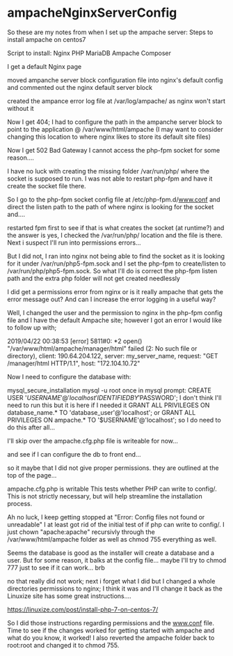 # ampacheNginxServerConfig

So these are my notes from when I set up the ampache server:
Steps to install ampache on centos7

Script to install:
Nginx
PHP
MariaDB
Ampache
Composer

I get a default Nginx page

moved ampanche server block configuration file into nginx's default config and commented out
the nginx default server block

created the ampance error log file at /var/log/ampache/ as nginx won't start without it

Now I get 404; 
I had to configure the path in the ampanche server block to point to the application @
/var/www/html/ampache  (I may want to consider changing this location to where 
nginx likes to store its default site files)

Now I get 502 Bad Gateway
I cannot access the php-fpm socket for some reason....

I have no luck with creating the missing folder /var/run/php/ where the socket is
supposed to run.  I was not able to restart php-fpm and have it create the socket file
there.

So I go to the php-fpm socket config file at /etc/php-fpm.d/www.conf and direct the listen
path to the path of where nginx is looking for the socket and....

restarted fpm first to see if that is what creates the socket (at runtime?)
and the answer is yes, I checked the /var/run/php/ location and the file is there.
Next i suspect I'll run into permissions errors...

But I did not, I ran into nginx not being able to find the socket as it is looking
for it under /var/run/php5-fpm.sock and I set the php-fpm to create/listen to 
/var/run/php/php5-fpm.sock.
So what I'll do is correct the php-fpm listen path and the extra php folder will not
get created needlessly

I did get a permissions error from nginx or is it really ampache that gets the error
message out?  And can I increase the error logging in a useful way?

Well, I changed the user and the permission to nginx in the php-fpm config file and I have the default Ampache site; however I got an error I would like to follow up with;

2019/04/22 00:38:53 [error] 5811#0: *2 open() "/var/www/html/ampache/manager/html" failed (2: No such file or directory), client: 190.64.204.122, server: my_server_name, request: "GET /manager/html HTTP/1.1", host: "172.104.10.72"

Now I need to configure the database with:


mysql_secure_installation
mysql -u root
once in mysql prompt:
CREATE USER '$USERNAME'@'localhost' IDENTIFIED BY '$PASSWORD';
I don't think I'll need to run this but it is here if I needed it
GRANT ALL PRIVILEGES ON database_name.* TO 'database_user'@'localhost';
or
GRANT ALL PRIVILEGES ON ampache.* TO '$USERNAME'@'localhost';
so I do need to do this after all...


I'll skip over the ampache.cfg.php file is writeable for now...

and see if I can configure the db to front end...

so it maybe that I did not give proper permissions. they are outlined at the top of the page...

ampache.cfg.php is writable		This tests whether PHP can write to config/. This is not strictly necessary, but will help streamline the installation process.

Ah no luck, I keep getting stopped at "Error: Config files not found or unreadable"  I at least got rid of the initial test of if php can write to config/.  I just chown "apache:apache" recursivly through the /var/www/html/ampache folder as well as chmod 755 everything as well.

Seems the database is good as the installer will create a database and a user.  But for some reason, it balks at the config file... maybe I'll try to chmod 777 just to see if it can work... brb

no that really did not work; next i forget what I did but I changed a whole directories permissions to nginx; I think it was and I'll change it back as the Linuxize site has some great instructions....

https://linuxize.com/post/install-php-7-on-centos-7/

So I did those instructions regarding permissions and the www.conf file.  Time to see if the changes worked for getting started with ampache and what do you know, it worked!  I also reverted the ampache folder back to root:root and changed it to chmod 755.
